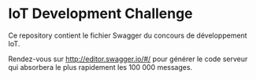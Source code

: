 # IoT Development Challenge
Ce repository contient le fichier Swagger du concours de développement IoT. 

Rendez-vous sur http://editor.swagger.io/#/ pour générer le code serveur qui absorbera le plus rapidement les 100 000 messages.
